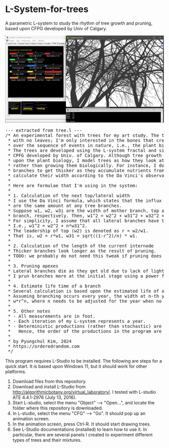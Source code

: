 # L-System-for-trees
 A parametric L-system to study the rhythm of tree growth and pruning, based upon CFPG developed by Univ of Calgary.

![L-System-for-trees screen shot](screen-shot.png)

<PRE>
--- extracted from tree.l ---
/* An experimental forest with trees for my art study. The trees are
 * with no leaves; I'm only interested in the bones that create rhythms
 * over the sequence of events in nature, i.e., the plant biology and tropism.
 * The trees are developed using the L-system fractal and simulated using
 * CPFG developed by Univ. of Calgary. Although tree growth is heavily relied
 * upon the plant biology, I model trees as how they look at the end of growth
 * rather than growing them biologically. For instance, I do not model tree
 * branches to get thicker as they accumulate nutrients from leaves, but
 * calculate their width according to the Da Vinci's observation.
 *
 * Here are formulae that I'm using in the system:
 *
 * 1. Calculation of the next top/lateral width
 * I use the Da Vinci formula, which states that the influx and outflux
 * are the same amount at any tree branches.
 * Suppose w1, w2, w3i are the width of mother branch, top and i-th lateral
 * branch, respectively. Then, w1^2 = w2^2 + w31^2 + w32^2 + ... + w3n^2.
 * For simplicity, I assume that all lateral branches have the same mean width.
 * I.e., w1^2 = w2^2 + n*w31^2.
 * The leadership of top (w2) is denoted as r = w2/w1.
 * That is, w2 = r*w1, w31 = sqrt((1-r^2)/n) * w1.
 *
 * 2. Calculation of the length of the current internode
 * Thicker branches look longer as the result of pruning.
 * TODO: we probably do not need this tweak if pruning does a good job.
 *
 * 3. Pruning apexes
 * Lateral branches die as they get old due to lack of light or space. 
 * I prun branches more at the initial stage using a power function.
 *
 * 4. Estimate life time of a branch
 * Several calculation is based upon the estimated life of a branch in years.
 * Assuming branching occurs every year, the width at n-th year will be
 * w*r^n, where n needs to be adjusted for the year when no branching occurs.
 *
 * 5. Other notes
 * - All measurements are in foot.
 * - Each iteration of my L-system represents a year.
 * - Deterministic productions (rather than stochastic) are used; 
 *   Hence, the order of the productions in the program are important.
 *
 * by Pyungchul Kim, 2024
 * https://orderedrandom.com
 */
</PRE>

This program requires L-Studio to be installed. The following are steps for a quick start. It is based upon Windows 11, but it should work for other platforms.
1. Download files from this repository.
2. Download and install L-Studio from http://algorithmicbotany.org/virtual_laboratory/. I tested with L-studio ATE 4.4.1-2976 (July 13, 2016).
3. Start L-studio, select the menu "Object" --> "Open...", and locate the folder where this repository is downloaded.
4. In L-studio, select the menu "CFG" --> "Go". It should pop up an animation screen.
5. In the animation screen, press Ctrl-R. It should start drawing trees.
6. See L-Studio documentations (installed) to learn how to use it. In particular, there are several panels I created to experiment different types of trees and their mixtures.

 
